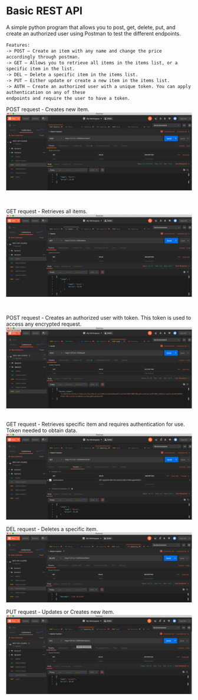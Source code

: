 # Basic REST API

A simple python program that allows you to post, get, delete, put, and create an authorized user using Postman to test the different endpoints.

```
Features:
-> POST – Create an item with any name and change the price accordingly through postman.
-> GET – Allows you to retrieve all items in the items list, or a specific item in the list.
-> DEL – Delete a specific item in the items list.
-> PUT – Either update or create a new item in the items list.
-> AUTH – Create an authorized user with a unique token. You can apply authentication on any of these 
endpoints and require the user to have a token. 
```


POST request - Creates new item. ![Alt Text](https://github.com/AkbarhonAvazkhodjayev/BASIC-REST-API/blob/master/images/Screen%20Shot%202019-11-20%20at%202.23.54%20PM.png)

&nbsp;

GET request - Retrieves all items.![Alt Text](https://github.com/AkbarhonAvazkhodjayev/BASIC-REST-API/blob/master/images/Screen%20Shot%202019-11-20%20at%202.24.05%20PM.png)

&nbsp;

POST request - Creates an authorized user with token. This token is used to access any encrypted request.![Alt Text](https://github.com/AkbarhonAvazkhodjayev/BASIC-REST-API/blob/master/images/Screen%20Shot%202019-11-20%20at%202.24.17%20PM.png)&nbsp;


GET request - Retrieves specific item and requires authentication for use. Token needed to obtain data.![Alt Text](https://github.com/AkbarhonAvazkhodjayev/BASIC-REST-API/blob/master/images/Screen%20Shot%202019-11-20%20at%202.24.50%20PM.png)



DEL request - Deletes a specific item. ![Alt Text](https://github.com/AkbarhonAvazkhodjayev/BASIC-REST-API/blob/master/images/Screen%20Shot%202019-11-20%20at%202.25.05%20PM.png)

PUT request - Updates or Creates new item. ![Alt Text](https://github.com/AkbarhonAvazkhodjayev/BASIC-REST-API/blob/master/images/Screen%20Shot%202019-11-20%20at%202.25.12%20PM.png)
